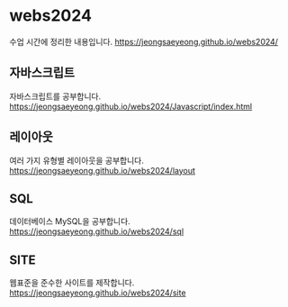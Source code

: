 # webs2024
수업 시간에 정리한  내용입니다.
https://jeongsaeyeong.github.io/webs2024/

## 자바스크립트
자바스크립트를 공부합니다.
https://jeongsaeyeong.github.io/webs2024/Javascript/index.html

## 레이아웃
여러 가지 유형별 레이아웃을 공부합니다.
https://jeongsaeyeong.github.io/webs2024/layout

## SQL
데이터베이스 MySQL을 공부합니다.
https://jeongsaeyeong.github.io/webs2024/sql

## SITE
웹표준을 준수한 사이트를 제작합니다.
https://jeongsaeyeong.github.io/webs2024/site
